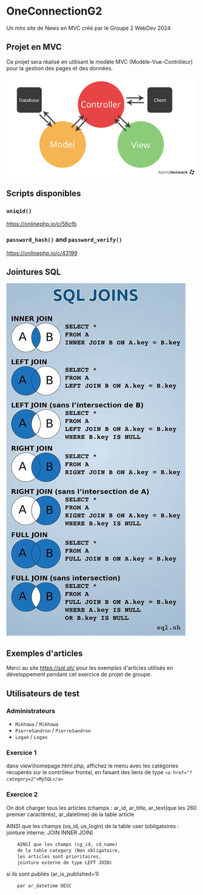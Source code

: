 # OneConnectionG2
Un mini site de News en MVC créé par le Groupe 2 WebDev 2024

## Projet en MVC

Ce projet sera réalisé en utilisant le modèle MVC (Modèle-Vue-Contrôleur) pour la gestion des pages et des données.

![MVC](https://raw.githubusercontent.com/WebDevCF2m2023/OneConnectionG2/main/public/img/MVC.png)

## Scripts disponibles

### `uniqid()`

https://onlinephp.io/c/56cfb

### `password_hash()` and `password_verify()`

https://onlinephp.io/c/43199

## Jointures SQL
![SQL JOIN](https://raw.githubusercontent.com/WebDevCF2m2023/BetterConnectionG1/main/public/img/sql-joins.jpg)

## Exemples d'articles

Merci au site https://sql.sh/ pour les exemples d'articles utilisés en développement pendant cet exercice de projet de groupe.

## Utilisateurs de test

### Administrateurs

- `Mikhawa` / `Mikhawa`
- `PierreSandron` / `PierreSandron`
- `Logan` / `Logan`

### Exercice 1
dans view\homepage.html.php, affichez le menu avec les catégories récupérés sur le contrôleur frontal, en faisant des liens de type 
    `<a href="?category=2">MySQL</a>`

### Exercice 2

On doit charger tous les articles (champs : ar_id, ar_title, ar_text(que les 260 premier caractères), ar_datetime) de la table article

AINSI que les champs (us_id, us_login) de la table user (obligatoires : jointure interne: JOIN INNER JOIN) 

        AINSI que les champs (cg_id, cd_name) 
        de la table category (Non obligatoire, 
        les articles sont prioritaires, 
        jointure externe de type LEFT JOIN)

si ils sont publiés (ar_is_published=1) 
        
        par ar_datetime DESC
